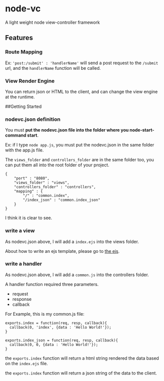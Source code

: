 node-vc
=======

A light weight node view-controller framework

## Features

### Route Mapping
Ex: `'post:/submit' : 'handlerName'` will send a post request to the `/submit` url, and the `handlerName` function will be called.

### View Render Engine
You can return json or HTML to the client, and can change the view engine at the runtime.

##Getting Started
### nodevc.json definition
You must **put the nodevc.json file into the folder where you node-start-command start**.

Ex: if I type `node app.js`, you must put the nodevc.json in the same folder with the app.js file.

The `views_folder` and `controllers_folder` are in the same folder too, you can put them all into the root folder of your project.

	{
		"port" : "8080",
		"views_folder" : "views",
		"controllers_folder" : "controllers",
		"mapping" : {
			"/" : "common.index",
			"/index_json" : "common.index_json"
		}
	}

I think it is clear to see.

### write a view
As nodevc.json above, I will add a `index.ejs` into the views folder.

About how to write an ejs template, please go to [the ejs](https://github.com/visionmedia/ejs).

### write a handler
As nodevc.json above, I will add a `common.js` into the controllers folder.

A handler function required three parameters.

- request
- response
- callback

For Example, this is my common.js file:


	exports.index = function(req, resp, callback){
	  callback(0, 'index', {data : 'Hello World!'});
	}
	
	exports.index_json = function(req, resp, callback){
	  callback(0, 0, {data : 'Hello World!'});
	}

the `exports.index` function will return a html string rendered the data based on the `index.ejs` file.

the `exports.index` function will return a json string of the data to the client.